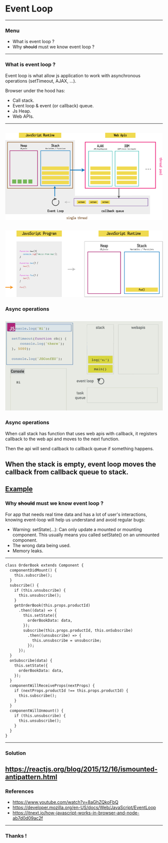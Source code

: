 # Event Loop
---
### Menu
- What is event loop ?
- Why ~~should~~ must we know event loop ?
---
### What is event loop ?
Event loop is what allow js application to work with asynchronous operations (setTimeout, AJAX, ...).

Browser under the hood has:
+ Call stack.
+ Event loop & event (or callback) queue.
+ Js Heap.
+ Web APIs.
---
![eventLoop](images/event_loop_3.png)
---
![callStack](images/call_stack.gif)
---
### Async operations
![eventLoop](images/event_loop.gif)
---
### Async operations
When call stack has function that uses web apis with callback, it registers callback to the web api and moves to the next function.

Then the api will send callback to callback queue if something happens.

When the **stack is empty**, event loop moves the callback from callback queue to stack.
---
[Example](http://latentflip.com/loupe/?code=ZnVuY3Rpb24gcHJpbnRIZWxsbygpIHsNCiAgICBjb25zb2xlLmxvZygnSGVsbG8gZnJvbSBiYXonKTsNCn0NCg0KZnVuY3Rpb24gYmF6KCkgew0KICAgIHNldFRpbWVvdXQocHJpbnRIZWxsbywgMTAwMCk7DQogICAgY29uc29sZS5sb2coJ2RvbmUnKTsNCn0NCg0KZnVuY3Rpb24gZm9vKCkgew0KICAgIGJheigpOw0KfQ0KDQpmb28oKTs%3D!!!PGJ1dHRvbj5DbGljayBtZSE8L2J1dHRvbj4%3D)
---
### Why  ~~should~~ must we know event loop ?

For app that needs real time data and has a lot of user's interactions, knowing event-loop will help us understand and avoid regular bugs:
+ Warning: setState(…): Can only update a mounted or mounting component. This usually means you called setState() on an unmounted component.
+ The wrong data being used.
+ Memory leaks.
---
```
class OrderBook extends Component {
  componentDidMount() {
    this.subscribe();
  }
  subscribe() {
    if (this.unsubscribe) {
      this.unsubscribe();
    }
    getOrderBook(this.props.productId)
      .then((data) => {
        this.setState({
          orderBookData: data,
        });
        subscribe(this.props.productId, this.onSubscribe)
          .then((unsubscribe) => {
            this.unsubscribe = unsubscribe;
          });
      });
  }
  onSubscribe(data) {
    this.setState({
      orderBookData: data,
    });
  }
  componentWillReceiveProps(nextProps) {
    if (nextProps.productId !== this.props.productId) {
      this.subscribe();
    }
  }
  componentWillUnmount() {
    if (this.unsubscribe) {
      this.unsubscribe();
    }
  }
}
```
---
### Solution
https://reactjs.org/blog/2015/12/16/ismounted-antipattern.html
---
### References
+ https://www.youtube.com/watch?v=8aGhZQkoFbQ
+ https://developer.mozilla.org/en-US/docs/Web/JavaScript/EventLoop
+ https://itnext.io/how-javascript-works-in-browser-and-node-ab7d0d09ac2f
---
### Thanks !